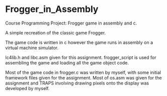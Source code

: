 Frogger_in_Assembly
===================

Course Programming Project:  Frogger game in assembly and c.

A simple recreation of the classic game Frogger.

The game code is written in c however the game runs in assembly on a virtual machine simulator.

lc4lib.h and libc.asm given for this assignment.
frogger_script is used for assembling the game and loading all the game object code.

Most of the game code in frogger.c was written by myself, with some initial framework files given for the assignment.  Most of os.asm was given for the assignment and TRAPS involving drawing pixels onto the display was developed by myself.
